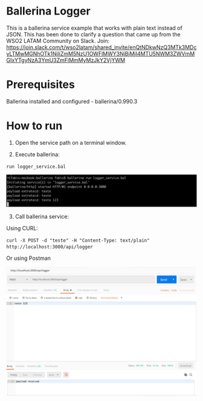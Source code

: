 # Ballerina Logger
This is a ballerina service example that works with plain text instead of JSON. This has been done to clarify a question that came up from the WSO2 LATAM Community on Slack. Join: https://join.slack.com/t/wso2latam/shared_invite/enQtNDkwNzQ3MTk3MDcyLTMwMGNhOTk1NjliZmM5NzU1OWFlMWY3NjBjMjI4MTU5NWM3ZWVmMGIxYTgyNzA3YmU3ZmFiMmMyMzJkY2VjYWM

# Prerequisites
Ballerina installed and configured - ballerina/0.990.3

# How to run
1) Open the service path on a terminal window.

2) Execute ballerina:

`run logger_service.bal`

![Output](https://github.com/fabiolgc/ballerina-logger-service/blob/master/running-service.png)

3) Call ballerina service: 

Using CURL:

`curl -X POST -d "teste" -H "Content-Type: text/plain" http://localhost:3000/api/logger`

Or using Postman

![Output](https://github.com/fabiolgc/ballerina-logger-service/blob/master/calling-service.png)
